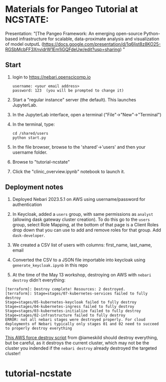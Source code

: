 # Materials for Pangeo Tutorial at NCSTATE: 
Presentation: "[The Pangeo Framework: An emerging open-source Python-based infrastructure for scalable, data-proximate analysis and visualization of model outputL (https://docs.google.com/presentation/d/1q6Ijst8z8KO25-RGSbMcbFF3XnvidrW1Em1iGQFdeUw/edit?usp=sharing) "

## Start
1. login to https://nebari.openscicomp.io
   ```
   username: <your email address>
   password: 123  (you will be prompted to change it)
   ```
1. Start a "regular instance" server (the default).  This launches JupyterLab.     
1. In the JupyterLab interface, open a terminal ("File"->"New"->"Terminal")
    
1. In the terminal, type:
    ``` shell
    cd /shared/users
    python start.py
    ```
1. In the file browser, browse to the 'shared'->'users' and then your username folder. 
1. Browse to "tutorial-ncstate"
1. Click the "clinic_overview.ipynb" notebook to launch it. 

## Deployment notes
1. Deployed Nebari 2023.5.1 on AWS using username/password for authentication
2. In Keycloak, added a `users` group, with same permissions as `analyst` (allowing dask gateway cluster creation). To do this go to the `users` group, select Role Mapping, at the bottom of that page is a Client Roles drop down that you can use to add and remove roles for that group.  Add `dask-developer`. 
4. We created a CSV list of users with columns: first_name, last_name, email
5. Converted the CSV to a JSON file importable into keycloak using `generate_keycloak.ipynb` in this repo

5. At the time of the May 13 workshop, destroying on AWS with `nebari destroy` didn't everything:
  ```
  [terraform]: Destroy complete! Resources: 2 destroyed.
[terraform]: Stage=stages/07-kubernetes-services failed to fully destroy
Stage=stages/05-kubernetes-keycloak failed to fully destroy
Stage=stages/04-kubernetes-ingress failed to fully destroy
Stage=stages/03-kubernetes-initialize failed to fully destroy
Stage=stages/02-infrastructure failed to fully destroy
ERROR: not all nebari stages were destroyed properly. For cloud deployments of Nebari typically only stages 01 and 02 need to succeed to properly destroy everything
  ```
[This AWS force destroy script](https://github.com/nebari-dev/nebari/blob/develop/scripts/aws-force-destroy.sh) from @iameskild should destroy everything, but be careful, as it destroys the current cluster, which may not be the cluster you indended if the `nebari destroy` already destroyed the targeted cluster!
# tutorial-ncstate
